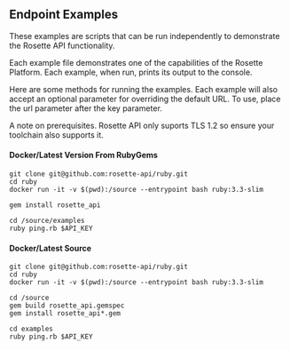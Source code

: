 ## Endpoint Examples

These examples are scripts that can be run independently to demonstrate the Rosette API functionality.

Each example file demonstrates one of the capabilities of the Rosette Platform. Each example, when run, prints its output to the console.

Here are some methods for running the examples.  Each example will also accept an optional parameter for
overriding the default URL.  To use, place the url parameter after the key parameter.

A note on prerequisites. Rosette API only suports TLS 1.2 so ensure your toolchain also supports it.

#### Docker/Latest Version From RubyGems
```
git clone git@github.com:rosette-api/ruby.git
cd ruby
docker run -it -v $(pwd):/source --entrypoint bash ruby:3.3-slim

gem install rosette_api

cd /source/examples
ruby ping.rb $API_KEY
```

#### Docker/Latest Source
```
git clone git@github.com:rosette-api/ruby.git
cd ruby
docker run -it -v $(pwd):/source --entrypoint bash ruby:3.3-slim

cd /source
gem build rosette_api.gemspec
gem install rosette_api*.gem

cd examples
ruby ping.rb $API_KEY
```
